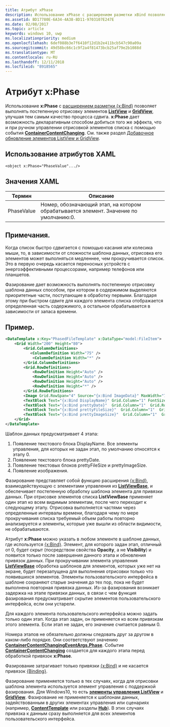 ```yaml
---
title: Атрибут xPhase
description: Использование xPhase с расширением разметки xBind позволяет выполнять постепенную отрисовку элементов ListView и GridView, улучшая качество процесса сдвига.
ms.assetid: BD17780E-6A34-4A38-8D11-9703107E247E
ms.date: 02/08/2017
ms.topic: article
keywords: windows 10, uwp
ms.localizationpriority: medium
ms.openlocfilehash: 6def088b3e7f6410f12d1b2e411bcb547c90a09a
ms.sourcegitcommit: 49d58bc66c1c9f2a4f81473bcb25af79e2b1088d
ms.translationtype: MT
ms.contentlocale: ru-RU
ms.lasthandoff: 12/11/2018
ms.locfileid: "8918565"
---
```

# <a name="xphase-attribute"></a>Атрибут x:Phase


Использование **x:Phase** с [расширением разметки {x:Bind}](x-bind-markup-extension.md) позволяет выполнять постепенную отрисовку элементов [**ListView**](https://msdn.microsoft.com/library/windows/apps/br242878) и [**GridView**](https://msdn.microsoft.com/library/windows/apps/br242705), улучшая тем самым качество процесса сдвига. **x:Phase** дает возможность декларативным способом добиться того же эффекта, что и при ручном управлении отрисовкой элементов списка с помощью события [**ContainerContentChanging**](https://msdn.microsoft.com/library/windows/apps/dn298914). См. также раздел [Добавочное обновление элементов ListView и GridView](../debug-test-perf/optimize-gridview-and-listview.md#update-items-incrementally).

## <a name="xaml-attribute-usage"></a>Использование атрибутов XAML


``` syntax
<object x:Phase="PhaseValue".../>
```

## <a name="xaml-values"></a>Значения XAML


| Термин | Описание |
|------|-------------|
| PhaseValue | Номер, обозначающий этап, на котором обрабатывается элемент. Значение по умолчанию:0. | 

## <a name="remarks"></a>Примечания.

Когда список быстро сдвигается с помощью касания или колесика мыши, то, в зависимости от сложности шаблона данных, отрисовка его элементов может выполняться медленнее, чем прокручивается список. Это в первую очередь касается переносных устройств с энергоэффективными процессорами, например телефонов или планшетов.

Фазирование дает возможность выполнять постепенную отрисовку шаблона данных способом, при котором в содержимом выделяются приоритетные части, поступающие в обработку первыми. Благодаря этому при быстром сдвиге для каждого элемента списка отображается определенная часть содержимого, а остальное обрабатывается в зависимости от запаса времени.

## <a name="example"></a>Пример.

```xml
<DataTemplate x:Key="PhasedFileTemplate" x:DataType="model:FileItem">
    <Grid Width="200" Height="80">
        <Grid.ColumnDefinitions>
           <ColumnDefinition Width="75" />
            <ColumnDefinition Width="*" />
        </Grid.ColumnDefinitions>
        <Grid.RowDefinitions>
            <RowDefinition Height="Auto" />
            <RowDefinition Height="Auto" />
            <RowDefinition Height="Auto" />
            <RowDefinition Height="*" />
        </Grid.RowDefinitions>
        <Image Grid.RowSpan="4" Source="{x:Bind ImageData}" MaxWidth="70" MaxHeight="70" x:Phase="3"/>
        <TextBlock Text="{x:Bind DisplayName}" Grid.Column="1" FontSize="12"/>
        <TextBlock Text="{x:Bind prettyDate}"  Grid.Column="1"  Grid.Row="1" FontSize="12" x:Phase="1"/>
        <TextBlock Text="{x:Bind prettyFileSize}"  Grid.Column="1"  Grid.Row="2" FontSize="12" x:Phase="2"/>
        <TextBlock Text="{x:Bind prettyImageSize}"  Grid.Column="1"  Grid.Row="3" FontSize="12" x:Phase="2"/>
    </Grid>
</DataTemplate>
```

Шаблон данных предусматривает 4 этапа:

1.  Появление текстового блока DisplayName. Все элементы управления, для которых не задан этап, по умолчанию относятся к этапу 0.
2.  Появление текстового блока prettyDate.
3.  Появление текстовых блоков prettyFileSize и prettyImageSize.
4.  Появление изображения.

Фазирование представляет собой функцию расширения [{x:Bind}](x-bind-markup-extension.md), взаимодействующую с элементами управления из [**ListViewBase**](https://msdn.microsoft.com/library/windows/apps/br242879), и обеспечивает постепенную обработку шаблона элемента для привязки данных. При отрисовке элементов списка **ListViewBase** применяет один этап ко всем видимым элементам, после чего переходит к следующему этапу. Отрисовка выполняется частями через определенные интервалы времени, благодаря чему по мере прокручивания списка требуемый объем работы повторно анализируется и элементы, которые уже вышли из области видимости, не обрабатываются.

Атрибут **x:Phase** можно указать в любом элементе в шаблоне данных, где используется [{x:Bind}](x-bind-markup-extension.md). Элемент, для которого задан этап, отличный от 0, будет скрыт (посредством свойства **Opacity**, а не **Visibility**) и появится только после завершения данного этапа и обновления привязок данных. При прокручивании элемента управления [**ListViewBase**](https://msdn.microsoft.com/library/windows/apps/br242879) обработка шаблонов для элементов, которых уже нет на экране, будет перезапущена для выполнения отрисовки только что появившихся элементов. Элементы пользовательского интерфейса в шаблоне сохраняют старые значения до тех пор, пока не будет выполнена повторная привязка данных. Из-за фазирования возникает задержка на этапе привязки данных, в связи с чем функция фазирования предусматривает скрытие элементов пользовательского интерфейса, если они устарели.

Для каждого элемента пользовательского интерфейса можно задать только один этап. Когда этап задан, он применяется ко всем привязкам этого элемента. Если этап не задан, его значение считается равным 0.

Номера этапов не обязательно должны следовать друг за другом в каком-либо порядке. Они соответствуют значению [**ContainerContentChangingEventArgs.Phase**](https://msdn.microsoft.com/library/windows/apps/dn298493). Событие [**ContainerContentChanging**](https://msdn.microsoft.com/library/windows/apps/dn298914) создается для каждого этапа перед обработкой привязок **x:Phase**.

Фазирование затрагивает только привязки [{x:Bind}](x-bind-markup-extension.md) и не касается привязок [{Binding}](binding-markup-extension.md).

Фазирование применяется только в тех случаях, когда для отрисовки шаблона элемента используется элемент управления с поддержкой фазирования. Для Windows10, то есть [**элементы управления ListView**](https://msdn.microsoft.com/library/windows/apps/br242878) и [**GridView**](https://msdn.microsoft.com/library/windows/apps/br242705). Фазирование не применяется к шаблонам данных, задействованным в других элементах управления или сценариях (например, [**ContentTemplate**](https://msdn.microsoft.com/library/windows/apps/br209369) или разделы [**Hub**](https://msdn.microsoft.com/library/windows/apps/dn251843)). В этих случаях привязка к данным сразу выполняется для всех элементов пользовательского интерфейса.


